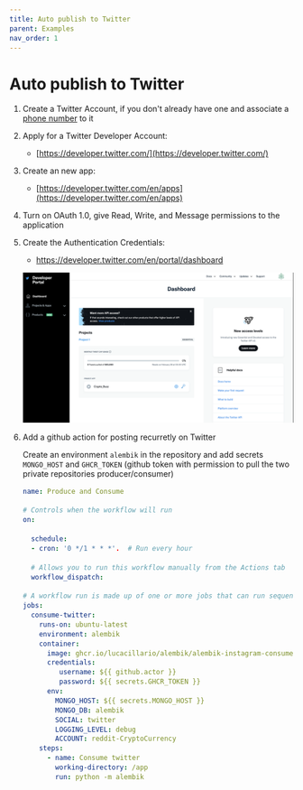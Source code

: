 ```yaml
---
title: Auto publish to Twitter
parent: Examples
nav_order: 1
---
```


# Auto publish to Twitter

1. Create a Twitter Account, if you don't already have one and associate a [phone number](https://twitter.com/settings/phone) to it

2. Apply for a Twitter Developer Account: 

    - [https://developer.twitter.com/](https://developer.twitter.com/)
    
3. Create an new app:

    - [https://developer.twitter.com/en/apps](https://developer.twitter.com/en/apps)
   
4. Turn on OAuth 1.0, give Read, Write, and Message permissions to the application
    
5. Create the Authentication Credentials:

    - [https://developer.twitter.com/en/portal/dashboard ](https://developer.twitter.com/en/portal/dashboard )
 
    ![](./assets/credentials.png)
    
6. Add a github action for posting recurretly on Twitter

    Create an environment `alembik` in the repository and add secrets `MONGO_HOST` and `GHCR_TOKEN` (github token with permission to pull the two private repositories producer/consumer)

    ```yml
    name: Produce and Consume

    # Controls when the workflow will run
    on:

      schedule:
      - cron: '0 */1 * * *'.  # Run every hour

      # Allows you to run this workflow manually from the Actions tab
      workflow_dispatch:

    # A workflow run is made up of one or more jobs that can run sequentially or in parallel
    jobs:
      consume-twitter:
        runs-on: ubuntu-latest
        environment: alembik
        container:
          image: ghcr.io/lucacillario/alembik/alembik-instagram-consumer
          credentials:
             username: ${{ github.actor }}
             password: ${{ secrets.GHCR_TOKEN }}
          env:
            MONGO_HOST: ${{ secrets.MONGO_HOST }}
            MONGO_DB: alembik
            SOCIAL: twitter
            LOGGING_LEVEL: debug
            ACCOUNT: reddit-CryptoCurrency
        steps:
          - name: Consume twitter
            working-directory: /app
            run: python -m alembik
    ```
